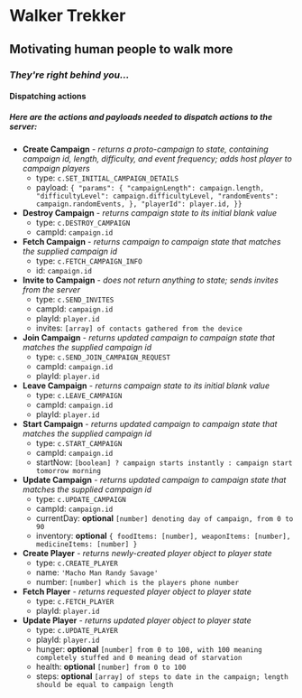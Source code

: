 # Walker Trekker
## Motivating human people to walk more

### _They're right behind you..._

#### Dispatching actions
##### Here are the actions and payloads needed to dispatch actions to the server:

- **Create Campaign** - _returns a proto-campaign to state, containing campaign id, length, difficulty, and event frequency; adds host player to campaign players_
  - type: `c.SET_INITIAL_CAMPAIGN_DETAILS`
  - payload: ```{
    "params": {
      "campaignLength": campaign.length,
      "difficultyLevel": campaign.difficultyLevel,
      "randomEvents": campaign.randomEvents,
    },
    "playerId": player.id,
    }}```
- **Destroy Campaign** - _returns campaign state to its initial blank value_
  - type: `c.DESTROY_CAMPAIGN`
  - campId: `campaign.id`
- **Fetch Campaign** - _returns campaign to campaign state that matches the supplied campaign id_
  - type: `c.FETCH_CAMPAIGN_INFO`
  - id: `campaign.id`
- **Invite to Campaign** - _does not return anything to state; sends invites from the server_
  - type: `c.SEND_INVITES`
  - campId: `campaign.id`
  - playId: `player.id`
  - invites: `[array] of contacts gathered from the device`
- **Join Campaign** - _returns updated campaign to campaign state that matches the supplied campaign id_
  - type: `c.SEND_JOIN_CAMPAIGN_REQUEST`
  - campId: `campaign.id`
  - playId: `player.id`
- **Leave Campaign** - _returns campaign state to its initial blank value_
  - type: `c.LEAVE_CAMPAIGN`
  - campId: `campaign.id`
  - playId: `player.id`
- **Start Campaign** - _returns updated campaign to campaign state that matches the supplied campaign id_
  - type: `c.START_CAMPAIGN`
  - campId: `campaign.id`
  - startNow: `[boolean] ? campaign starts instantly : campaign start tomorrow morning`
- **Update Campaign** - _returns updated campaign to campaign state that matches the supplied campaign id_
  - type: `c.UPDATE_CAMPAIGN`
  - campId: `campaign.id`
  - currentDay: **optional** `[number] denoting day of campaign, from 0 to 90`
  - inventory: **optional** ```{
      foodItems: [number],
      weaponItems: [number],
      medicineItems: [number]
    }```
- **Create Player** - _returns newly-created player object to player state_
  - type: `c.CREATE_PLAYER`
  - name: `'Macho Man Randy Savage'`
  - number: `[number] which is the players phone number`
- **Fetch Player** - _returns requested player object to player state_
  - type: `c.FETCH_PLAYER`
  - playId: `player.id`
- **Update Player** - _returns updated player object to player state_
  - type: `c.UPDATE_PLAYER`
  - playId: `player.id`
  - hunger: **optional** `[number] from 0 to 100, with 100 meaning completely stuffed and 0 meaning dead of starvation`
  - health: **optional** `[number] from 0 to 100`
  - steps: **optional** `[array] of steps to date in the campaign; length should be equal to campaign length`

